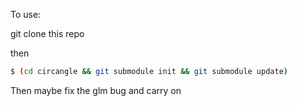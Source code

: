 To use:

git clone this repo

then 
```bash
$ (cd circangle && git submodule init && git submodule update)
```

Then maybe fix the glm bug and carry on
